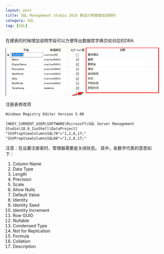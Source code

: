 ```yaml
---
layout: post
title: SQL Management Studio 2019 表设计界面增加说明列 
category: SQL
tag: [SQL]
---
```


在建表的时候增加说明字段可以方便导出数据库字典交给对应的DBA

![](/images/images/20210615/SMSSDescription.jpg)

注册表修改项

	Windows Registry Editor Version 5.00

	[HKEY_CURRENT_USER\SOFTWARE\Microsoft\SQL Server Management Studio\18.0_IsoShell\DataProject]
	"SSVPropViewColumnsSQL70"="1,2,6,17;"
	"SSVPropViewColumnsSQL80"="1,2,6,17;"


注意：在设置注册表时，管理器需要是关闭状态。
其中，各数字代表的意思如下：
1. Column Name
2. Data Type
3. Length
4. Precision
5. Scale
6. Allow Nulls
7. Default Value
8. Identity
9. Identity Seed
10. Identity Increment
11. Row GUID
12. Nullable
13. Condensed Type
14. Not for Replication
15. Formula
16. Collation
17. Description
